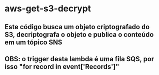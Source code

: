 # aws-get-s3-decrypt

## Este código busca um objeto criptografado do S3, decriptografa o objeto e publica o conteúdo em um tópico SNS ##

## OBS: o trigger desta lambda é uma fila SQS, por isso "for record in event['Records']" ##

